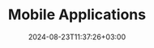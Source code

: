 ---
title: "Mobile Applications"
date: 2024-08-23T11:37:26+03:00
weight: 2
summary: "Let our service help you build super reliable Android and iOS apps for your Internet radio that don't cost you moolah!"

---